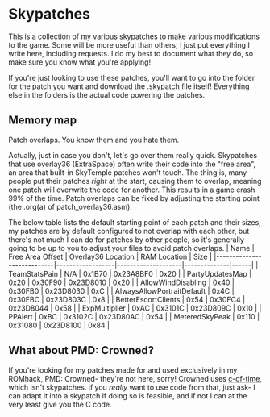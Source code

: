 # Skypatches
This is a collection of my various skypatches to make various modifications to the game. Some will be more useful than others; I just put everything I write here, including requests. I do my best to document what they do, so make sure you know what you're applying!

If you're just looking to use these patches, you'll want to go into the folder for the patch you want and download the .skypatch file itself! Everything else in the folders is the actual code powering the patches.

## Memory map
Patch overlaps. You know them and you hate them.

Actually, just in case you don't, let's go over them really quick. Skypatches that use overlay36 (ExtraSpace) often write their code into the "free area", an area that built-in SkyTemple patches won't touch. The thing is, many people put their patches *right* at the start, causing them to overlap, meaning one patch will overwrite the code for another. This results in a game crash 99% of the time. Patch overlaps can be fixed by adjusting the starting point (the .org(a) of patch_overlay36.asm).

The below table lists the default starting point of each patch and their sizes; my patches are by default configured to not overlap with each other, but there's not much I can do for patches by other people, so it's generally going to be up to you to adjust your files to avoid patch overlaps.
| Name                       | Free Area Offset | Overlay36 Location | RAM Location | Size |
|----------------------------|------------------|--------------------|--------------|------|
| TeamStatsPain              | N/A              | 0x1B70             | 0x23A8BF0    | 0x20 |
| PartyUpdatesMap            | 0x20             | 0x30F90            | 0x23D8010    | 0x20 |
| AllowWindDisabling         | 0x40             | 0x30FB0            | 0x23D8030    | 0xC  |
| AlwaysAllowPortraitDefault | 0x4C             | 0x30FBC            | 0x23D803C    | 0x8  |
| BetterEscortClients        | 0x54             | 0x30FC4            | 0x23D8044    | 0x58 |
| ExpMultiplier              | 0xAC             | 0x3101C            | 0x23D809C    | 0x10 |
| PPAlert                    | 0xBC             | 0x3102C            | 0x23D80AC    | 0x54 |
| MeteredSkyPeak             | 0x110            | 0x31080            | 0x23D8100    | 0x84 |

## What about PMD: Crowned?
If you're looking for my patches made for and used exclusively in my ROMhack, PMD: Crowned- they're not here, sorry! Crowned uses [c-of-time](https://github.com/SkyTemple/c-of-time), which isn't skypatches. if you *really* want to use code from that, just ask- I can adapt it into a skypatch if doing so is feasible, and if not I can at the very least give you the C code.